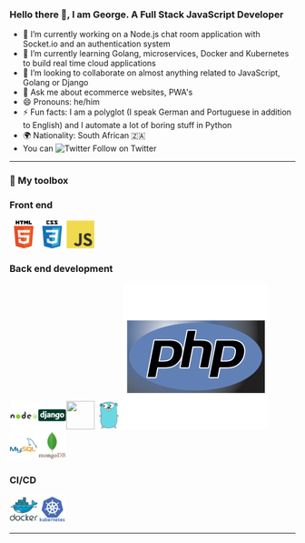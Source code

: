 ### Hello there 👋, I am George. A Full Stack JavaScript Developer

<!--
**V-FOR-VEND3TTA/V-FOR-VEND3TTA** is a ✨ _special_ ✨ repository because its `README.md` (this file) appears on your GitHub profile.

Here are some ideas to get you started:
-->
- 🔭 I’m currently working on a Node.js chat room application with Socket.io and an authentication system
- 🌱 I’m currently learning Golang, microservices, Docker and Kubernetes to build real time cloud applications
- 👯 I’m looking to collaborate on almost anything related to JavaScript, Golang or Django
- 💬 Ask me about ecommerce websites, PWA's
- 😄 Pronouns: he/him
- ⚡ Fun facts: I am a polyglot (I speak German and Portuguese in addition to English) and I automate a lot of boring stuff in Python
- 🌍 Nationality: South African 🇿🇦
- You can ![Twitter Follow](https://img.shields.io/twitter/follow/imgeorgebest?style=social) on Twitter

---

### 🧰 My toolbox 

### Front end
<!--HTML-->
<img src="https://github.com/devicons/devicon/blob/master/icons/html5/html5-original-wordmark.svg" width="50" height="50"><!--CSS--><img src="https://github.com/devicons/devicon/blob/master/icons/css3/css3-original-wordmark.svg" width="50" height="50"><!--JavaScript--><img src="https://github.com/devicons/devicon/blob/master/icons/javascript/javascript-original.svg" width="50" height="50">

### Back end development
<!--Node-->
<img src="https://github.com/devicons/devicon/blob/master/icons/nodejs/nodejs-original-wordmark.svg" width="50" height="50"><!--Django--><img src="https://github.com/devicons/devicon/blob/master/icons/django/django-original.svg" width="50" height="50"><img src="" width="50" height="50"><!--Golang--><img src="https://github.com/devicons/devicon/blob/master/icons/go/go-original.svg" width="50" height="50"><img src="https://github.com/devicons/devicon/blob/master/icons/php/php-original.svg"><!--MySQL--><img src="https://github.com/devicons/devicon/blob/master/icons/mysql/mysql-original-wordmark.svg" width="50" height="50"><!--MongoDB--><img src="https://github.com/devicons/devicon/blob/master/icons/mongodb/mongodb-original-wordmark.svg" width="50" height="50">

### CI/CD

<!--Docker-->
<img src="https://github.com/devicons/devicon/blob/master/icons/docker/docker-original-wordmark.svg" width="50" height="50"><!--Kubernetes--><img src="https://github.com/devicons/devicon/blob/master/icons/kubernetes/kubernetes-plain-wordmark.svg" width="50" height="50">

---
